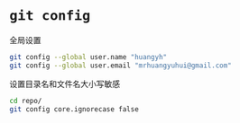 # `git config`

全局设置

```bash
git config --global user.name "huangyh"
git config --global user.email "mrhuangyuhui@gmail.com"
```

设置目录名和文件名大小写敏感

```bash
cd repo/
git config core.ignorecase false
```